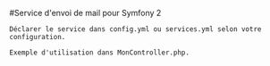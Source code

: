#Service d'envoi de mail pour Symfony 2

    Déclarer le service dans config.yml ou services.yml selon votre configuration.
    
    Exemple d'utilisation dans MonController.php.
